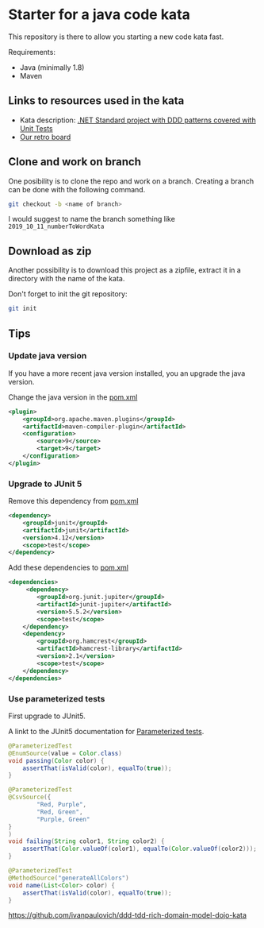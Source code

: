 # Starter for a java code kata

This repository is there to allow you starting a new code kata fast.

Requirements:

* Java (minimally 1.8)
* Maven

## Links to resources used in the kata

* Kata description: [.NET Standard project with DDD patterns covered with Unit Tests](https://github.com/ivanpaulovich/ddd-tdd-rich-domain-model-dojo-kata)
* [Our retro board](https://hackmd.io/5KMMJL0JQtO2IY_qlh6Stg)

## Clone and work on branch

One posibility is to clone the repo and work on a branch. Creating a branch can be done with the following command.

```bash
git checkout -b <name of branch>
```

I would suggest to name the branch something like ```2019_10_11_numberToWordKata```

## Download as zip

Another possibility is to download this project as a zipfile, extract it in a directory with the name of the kata.

Don't forget to init the git repository:

```bash
git init
```

## Tips

### Update java version

If you have a more recent java version installed, you an upgrade the java version.

Change the java version in the [pom.xml](pom.xml)
```xml
<plugin>
    <groupId>org.apache.maven.plugins</groupId>
    <artifactId>maven-compiler-plugin</artifactId>
    <configuration>
        <source>9</source>
        <target>9</target>
    </configuration>
</plugin>
```

### Upgrade to JUnit 5

Remove this dependency from [pom.xml](pom.xml)

```xml
<dependency>
    <groupId>junit</groupId>
    <artifactId>junit</artifactId>
    <version>4.12</version>
    <scope>test</scope>
</dependency>
```

Add these dependencies to [pom.xml](pom.xml)
```xml
<dependencies>
     <dependency>
        <groupId>org.junit.jupiter</groupId>
        <artifactId>junit-jupiter</artifactId>
        <version>5.5.2</version>
        <scope>test</scope>
    </dependency>
    <dependency>
        <groupId>org.hamcrest</groupId>
        <artifactId>hamcrest-library</artifactId>
        <version>2.1</version>
        <scope>test</scope>
    </dependency>
</dependencies>
```

### Use parameterized tests

First upgrade to JUnit5.

A linkt to the JUnit5 documentation for [Parameterized tests](https://junit.org/junit5/docs/current/user-guide/#writing-tests-parameterized-tests).

```java
@ParameterizedTest
@EnumSource(value = Color.class)
void passing(Color color) {
    assertThat(isValid(color), equalTo(true));
}

@ParameterizedTest
@CsvSource({
        "Red, Purple",
        "Red, Green",
        "Purple, Green"
}
)
void failing(String color1, String color2) {
    assertThat(Color.valueOf(color1), equalTo(Color.valueOf(color2)));
}

@ParameterizedTest
@MethodSource("generateAllColors")
void name(List<Color> color) {
    assertThat(isValid(color), equalTo(true));
}
```


https://github.com/ivanpaulovich/ddd-tdd-rich-domain-model-dojo-kata





